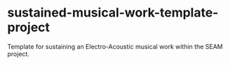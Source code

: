 # sustained-musical-work-template-project
Template for sustaining an Electro-Acoustic musical work within the SEAM project.
